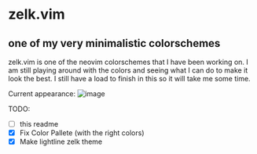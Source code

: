 # zelk.vim
## one of my very minimalistic colorschemes
zelk.vim is one of the neovim colorschemes that I have been working on. I am still playing around with the colors and seeing what I can do to make it look the best. I still have a load to finish in this so it will take me some time.


Current appearance:
![image](https://user-images.githubusercontent.com/47650058/125184921-977e4400-e1ef-11eb-9f24-5002f7d28e92.png)


TODO:
- [ ] this readme
- [X] Fix Color Pallete (with the right colors)
- [X] Make lightline zelk theme
